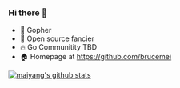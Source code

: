 ### Hi there 👋

<!--
**brucemei/brucemei** is a ✨ _special_ ✨ repository because its `README.md` (this file) appears on your GitHub profile.

Here are some ideas to get you started:

- 🔭 I’m currently working on ...
- 🌱 I’m currently learning ...
- 👯 I’m looking to collaborate on ...
- 🤔 I’m looking for help with ...
- 💬 Ask me about ...
- 📫 How to reach me: ...
- 😄 Pronouns: ...
- ⚡ Fun fact: ...
-->

- 🔭 Gopher
- 🌱 Open source fancier
- 🔥 Go Communitity TBD
- 🏠 Homepage at https://github.com/brucemei

[![maiyang's github stats](https://github-readme-stats.vercel.app/api?username=brucemei)](https://github.com/brucemei)
